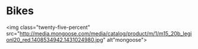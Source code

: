 # Bikes

<img class="twenty-five-percent" src="http://media.mongoose.com/media/catalog/product/m/1/m15_20b_legionl20_red.1408534942.1431024980.jpg" alt"mongoose">
